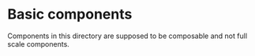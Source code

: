 Basic components
================

Components in this directory are supposed to be composable and not
full scale components.

